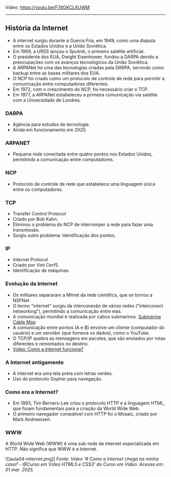 Vídeo: https://youtu.be/F74GKCLXUWM

--------------------------------------------------------------------------------

## História da Internet

* A internet surgiu durante a Guerra Fria, em 1949, como uma disputa entre os Estados Unidos e a União Soviética.
* Em 1969, a URSS lançou o Sputnik, o primeiro satélite artificial.
* O presidente dos EUA, Dwight Eisenhower, fundou a DARPA devido a preocupações com os avanços tecnológicos da União Soviética.
* A ARPANet foi uma das tecnologias criadas pela DARPA, servindo como backup entre as bases militares dos EUA.
* O NCP foi criado como um protocolo de controle de rede para permitir a comunicação entre computadores diferentes.
* Em 1972, com o crescimento do NCP, foi necessário criar o TCP.
* Em 1977, a ARPANet estabeleceu a primeira comunicação via satélite com a Universidade de Londres.

### DARPA
* Agência para estudos de tecnologia.
* Ainda em funcionamento em 2020.

### ARPANET
* Pequena rede conectada entre quatro pontos nos Estados Unidos, permitindo a comunicação entre computadores.

### NCP
* Protocolo de controle de rede que estabelece uma linguagem única entre os computadores.

### TCP
* Transfer Control Protocol
* Criado por Bob Kahn.
* Eliminou o problema do NCP de interromper a rede para fazer uma transmissão.
* Surgiu outro problema: Identificação dos pontos.

### IP
* Internet Protocol
* Criado por Vint Cerf5.
* Identificação de máquinas.

### Evolução da Internet
* Os militares separaram a Milnet da rede científica, que se tornou a NSFNet.
* O termo "internet" surgiu da interconexão de várias redes ("interconect networking"), permitindo a comunicação entre elas.
* A comunicação mundial é realizada por cabos submarinos. [Submarine Cable Map](https://www.submarinecablemap.com/)
* A comunicação entre pontos (A e B) envolve um cliente (computador do usuário) e um servidor (que fornece os dados), como o YouTube.
* O TCP/IP quebra as mensagens em pacotes, que são enviados por rotas diferentes e remontados no destino.
* [Vídeo: Como a Internet funciona? ](https://youtu.be/TNQsmPf24go)

### A Internet antigamente
* A internet era uma tela preta com letras verdes.
* Uso do protocolo Gopher para navegação.

### Como era a Internet?
* Em 1993, Tim Berners-Lee criou o protocolo HTTP e a linguagem HTML, que foram fundamentais para a criação da World Wide Web.
* O primeiro navegador compatível com HTTP foi o Mosaic, criado por Mark Andreessen.

### WWW
A World Wide Web (WWW) é uma sub-rede da internet especializada em HTTP. Não significa que WWW é a Internet.

![[aula04-internet.png]]
*Fonte: Vídeo '# Como a Internet chega na minha casa? - @Curso em Vídeo HTML5 e CSS3' do Curso em Vídeo. Acesso em: 01 mar. 2025.*

